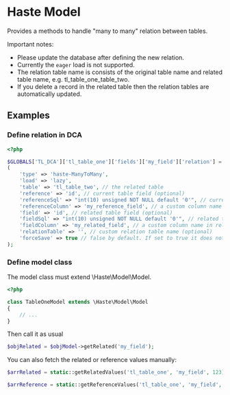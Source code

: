 # Haste Model

Provides a methods to handle "many to many" relation between tables.

Important notes:

- Please update the database after defining the new relation.
- Currently the ```eager``` load is not supported.
- The relation table name is consists of the original table name and related table name, e.g. tl_table_one_table_two.
- If you delete a record in the related table then the relation tables are automatically updated.


## Examples ##

### Define relation in DCA ###

```php
<?php

$GLOBALS['TL_DCA']['tl_table_one']['fields']['my_field']['relation'] = array
(
    'type' => 'haste-ManyToMany',
    'load' => 'lazy',
    'table' => 'tl_table_two', // the related table
    'reference' => 'id', // current table field (optional)
    'referenceSql' => "int(10) unsigned NOT NULL default '0'", // current table field sql definition (optional)
    'referenceColumn' => 'my_reference_field', // a custom column name in relation table (optional)
    'field' => 'id', // related table field (optional)
    'fieldSql' => "int(10) unsigned NOT NULL default '0'", // related table field sql definition (optional)
    'fieldColumn' => 'my_related_field', // a custom column name in relation table (optional)
    'relationTable' => '', // custom relation table name (optional)
    'forceSave' => true // false by default. If set to true it does not only store the values in the relation tables but also the "my_relation" field
);
```

### Define model class ###

The model class must extend \Haste\Model\Model.

```php
<?php

class TableOneModel extends \Haste\Model\Model
{
    // ...
}
```

Then call it as usual

```php
$objRelated = $objModel->getRelated('my_field');
```

You can also fetch the related or reference values manually:

```php
$arrRelated = static::getRelatedValues('tl_table_one', 'my_field', 123);

$arrReference = static::getReferenceValues('tl_table_one', 'my_field', array(1, 2, 3));
```